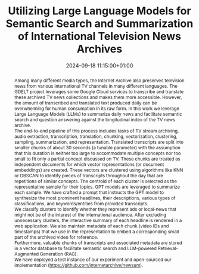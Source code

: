 ---
abstract: 'Among many different media types, the Internet Archive also preserves television
  news from various international TV channels in many different languages. The GDELT
  project leverages some Google Cloud services to transcribe and translate these archived
  TV news collections and makes them more accessible. However, the amount of transcribed
  and translated text produced daily can be overwhelming for human consumption in
  its raw form. In this work we leverage Large Language Models (LLMs) to summarize
  daily news and facilitate semantic search and question answering against the longitudinal
  index of the TV news archive.


  The end-to-end pipeline of this process includes tasks of TV stream archiving, audio
  extraction, transcription, translation, chunking, vectorization, clustering, sampling,
  summarization, and representation. Translated transcripts are split into smaller
  chunks of about 30 seconds (a tunable parameter) with the assumption that this duration
  is neither too large to accommodate multiple concepts nor too small to fit only
  a partial concept discussed on TV. These chunks are treated as independent documents
  for which vector representations (or document embeddings) are created. These vectors
  are clustered using algorithms like KNN or DBSCAN to identify pieces of transcripts
  throughout the day that are repetitions of similar concepts. The centroid of each
  cluster is selected as the representative sample for their topics. GPT models are
  leveraged to summarize each sample. We have crafted a prompt that instructs the
  GPT model to synthesize the most prominent headlines, their descriptions, various
  types of classifications, and keywords/entities from provided transcripts.


  We classify clusters to identify whether they represent ads or local-news that might
  not be of the interest of the international audience. After excluding unnecessary
  clusters, the interactive summary of each headline is rendered in a web application.
  We also maintain metadata of each chunk (video IDs and timestamps) that we use in
  the representation to embed a corresponding small part of the archived video for
  reference.


  Furthermore, valuable chunks of transcripts and associated metadata are stored in
  a vector database to facilitate semantic search and LLM-powered Retrieval-Augmented
  Generation (RAG).


  We have deployed a test instance of our experiment and open-sourced our implementation
  (https://github.com/internetarchive/newsum).'
creators:
- Sawood Alam
date: 2024-09-18 11:15:00+01:00
document_url: https://zenodo.org/records/13742797
grand_parent: iPRES
institutions: []
keywords:
- information technology for dp
- from document to data
landing_page_url: https://zenodo.org/records/13742797
language: eng
layout: publication
license: Creative Commons Attribution Share-Alike 4.0 (CC-BY-SA-4.0)
notes_url: https://docs.google.com/document/d/1b42Bd_pn9__lo1qwjKqh3fB46M9Dt_1hjO4ATMggwvg/edit#heading=h.3motvki8sysj
parent: iPRES 2024
publication_type: lightning talk
size: null
slides_url: https://zenodo.org/records/13742797
source_name: iPRES
stream_url: https://www.archief.vlaanderen.be/archief/records/dossiers/5acb210228ce4315ae650812d056a482329eb83ed2dc42398a51505dc153be81/documents/c4ff0ba130054fff8dfd6d0fb3f33463d66167c2df83459e89304b6b9778c302
title: Utilizing Large Language Models for Semantic Search and Summarization of International
  Television News Archives
year: 2024
---